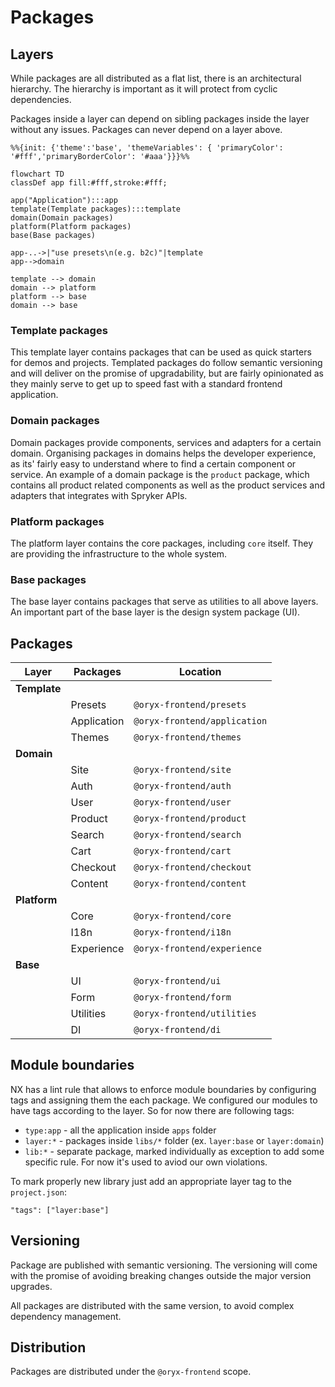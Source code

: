 # Packages

## Layers

While packages are all distributed as a flat list, there is an architectural hierarchy. The hierarchy is important as it will protect from cyclic dependencies.

Packages inside a layer can depend on sibling packages inside the layer without any issues. Packages can never depend on a layer above.

```mermaid
%%{init: {'theme':'base', 'themeVariables': { 'primaryColor': '#fff','primaryBorderColor': '#aaa'}}}%%

flowchart TD
classDef app fill:#fff,stroke:#fff;

app("Application"):::app
template(Template packages):::template
domain(Domain packages)
platform(Platform packages)
base(Base packages)

app-..->|"use presets\n(e.g. b2c)"|template
app-->domain

template --> domain
domain --> platform
platform --> base
domain --> base
```

### Template packages

This template layer contains packages that can be used as quick starters for demos and projects. Templated packages do follow semantic versioning and will deliver on the promise of upgradability, but are fairly opinionated as they mainly serve to get up to speed fast with a standard frontend application.

### Domain packages

Domain packages provide components, services and adapters for a certain domain. Organising packages in domains helps the developer experience, as its' fairly easy to understand where to find a certain component or service. An example of a domain package is the `product` package, which contains all product related components as well as the product services and adapters that integrates with Spryker APIs.

### Platform packages

The platform layer contains the core packages, including `core` itself. They are providing the infrastructure to the whole system.

### Base packages

The base layer contains packages that serve as utilities to all above layers. An important part of the base layer is the design system package (UI).

## Packages

| Layer        | Packages    | Location                    |
| ------------ | ----------- | --------------------------- |
| **Template** |             |                             |
|              | Presets     | `@oryx-frontend/presets`     |
|              | Application | `@oryx-frontend/application` |
|              | Themes      | `@oryx-frontend/themes`      |
| **Domain**   |             |                             |
|              | Site        | `@oryx-frontend/site`        |
|              | Auth        | `@oryx-frontend/auth`        |
|              | User        | `@oryx-frontend/user`        |
|              | Product     | `@oryx-frontend/product`     |
|              | Search      | `@oryx-frontend/search`      |
|              | Cart        | `@oryx-frontend/cart`        |
|              | Checkout    | `@oryx-frontend/checkout`    |
|              | Content     | `@oryx-frontend/content`     |
| **Platform** |             |                             |
|              | Core        | `@oryx-frontend/core`        |
|              | I18n        | `@oryx-frontend/i18n`        |
|              | Experience  | `@oryx-frontend/experience`  |
| **Base**     |             |                             |
|              | UI          | `@oryx-frontend/ui`          |
|              | Form        | `@oryx-frontend/form`        |
|              | Utilities   | `@oryx-frontend/utilities`   |
|              | DI          | `@oryx-frontend/di`          |

## Module boundaries

NX has a lint rule that allows to enforce module boundaries by configuring tags and assigning them the each package.
We configured our modules to have tags according to the layer. So for now there are following tags:

- `type:app` - all the application inside `apps` folder
- `layer:*` - packages inside `libs/*` folder (ex. `layer:base` or `layer:domain`)
- `lib:*` - separate package, marked individually as exception to add some specific rule. For now it's used to aviod our own violations.

To mark properly new library just add an appropriate layer tag to the `project.json`:

```
"tags": ["layer:base"]
```

## Versioning

Package are published with semantic versioning. The versioning will come with the promise of avoiding breaking changes outside the major version upgrades.

All packages are distributed with the same version, to avoid complex dependency management.

## Distribution

Packages are distributed under the `@oryx-frontend` scope.
